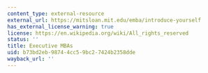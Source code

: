 ```yaml
---
content_type: external-resource
external_url: https://mitsloan.mit.edu/emba/introduce-yourself
has_external_license_warning: true
license: https://en.wikipedia.org/wiki/All_rights_reserved
status: ''
title: Executive MBAs
uid: b73bd2eb-9874-4cc5-9bc2-7424b2358dde
wayback_url: ''
---
```

